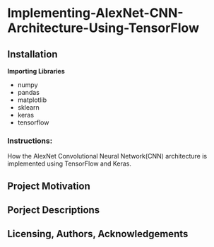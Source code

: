 # Implementing-AlexNet-CNN-Architecture-Using-TensorFlow

## Installation
**Importing Libraries**</br>
* numpy
* pandas
* matplotlib
* sklearn
* keras
* tensorflow

### Instructions:
How the AlexNet Convolutional Neural Network(CNN) architecture is implemented using TensorFlow and Keras.


## Project Motivation

## Porject Descriptions 

## Licensing, Authors, Acknowledgements


